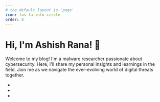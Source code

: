 ```yaml
---
# the default layout is 'page'
icon: fas fa-info-circle
order: 4
---
```


# Hi, I'm Ashish Rana! 👋

Welcome to my blog! I'm a malware researcher passionate about cybersecurity. Here, I'll share my personal insights and learnings in the field. Join me as we navigate the ever-evolving world of digital threats together.

  <div class="container">
    <ul class="social-buttons">
            <li>
                <a href="{{ site.social.twitter }}" target="_blank" class="twitter">
                    <i class="fab fa-twitter"></i>
                </a>
            </li>
            <li>
                <a href="{{ site.social.github }}" target="_blank" class="github">
                    <i class="fab fa-github"></i>
                </a>
            </li>
            <li>
                <a href="{{ site.social.linkedin }}" target="_blank" class="linkedin">
                    <i class="fab fa-linkedin"></i>
                </a>
            </li>
        </ul>
  </div>
